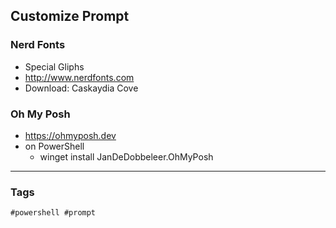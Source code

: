 
## Customize Prompt

### Nerd Fonts

- Special Gliphs
- http://www.nerdfonts.com
- Download: Caskaydia Cove

### Oh My Posh

- https://ohmyposh.dev
- on PowerShell
  - winget install JanDeDobbeleer.OhMyPosh

---

### Tags

`#powershell #prompt`
